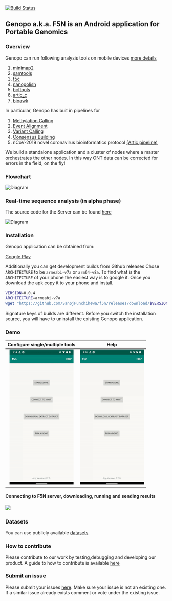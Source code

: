 [![Build Status](https://travis-ci.com/SanojPunchihewa/f5n.svg?branch=master)](https://travis-ci.com/SanojPunchihewa/f5n)
## Genopo a.k.a. F5N is an Android application for Portable Genomics

### Overview
Genopo can run following analysis tools on mobile devices [more details](https://github.com/SanojPunchihewa/f5n/blob/master/docs/Supplementary_materials.pdf)

 1. [minimap2](https://github.com/lh3/minimap2)
 2. [samtools](https://github.com/samtools/samtools)
 3. [f5c](https://github.com/hasindu2008/f5c)
 4. [nanopolish](https://github.com/jts/nanopolish)
 5. [bcftools](https://github.com/samtools/bcftools)
 6. [artic_c](https://github.com/hiruna72/artic_c) 
 7. [bioawk](https://github.com/lh3/bioawk)
 
In particular, Genopo has buit in pipelines for
 1. [Methylation Calling](https://hasindu2008.github.io/f5c/docs/commands#calling-methylation)
 2. [Event Alignment](https://hasindu2008.github.io/f5c/docs/commands#aligning-events)
 2. [Variant Calling](https://nanopolish.readthedocs.io/en/latest/manual.html#variants)
 3. [Consensus Building](http://samtools.github.io/bcftools/bcftools.html#consensus)
 4. nCoV-2019 novel coronavirus bioinformatics protocol [(Artic pipeline)](https://artic.network/ncov-2019)

We build a standalone application and a cluster of nodes where a master orchestrates the other nodes. 
In this way ONT data can be corrected for errors in the field, on the fly!

### Flowchart
![Diagram](https://github.com/hiruna72/f5n/blob/master/flowchart.png)

### Real-time sequence analysis (in alpha phase)
The source code for the Server can be found [here](https://github.com/AnjanaSenanayake/f5n_server) 

![Diagram](https://github.com/hiruna72/f5n/blob/master/server_mobile_connection.png)

### Installation
Genopo application can be obtained from:

[Google Play](https://play.google.com/store/apps/details?id=com.mobilegenomics.f5n)

Additionally you can get development builds from Github releases
Chose `ARCHITECTURE` to be `armeabi-v7a` or `arm64-v8a`. To find what is the `ARCHITECTURE` of your phone the easiest way is to google it. Once you download the apk copy it to your phone and install.
```sh
VERSION=0.0.4
ARCHITECTURE=armeabi-v7a
wget "https://github.com/SanojPunchihewa/f5n/releases/download/$VERSION/mobilegenomics-f5n-v$VERSION-$ARCHITECTURE-release.apk"
```

Signature keys of builds are different. Before you switch the installation source, you will have to uninstall the existing Genopo application.

### Demo

Configure single/multiple tools             |  Help    
:-------------------------:|:-------------------------:
![](/gif/demo_gif.gif)  |  ![](/gif/help_gif.gif)

#### Connecting to F5N server, downloading, running and sending results

![](/gif/f5n-cluster-demo.gif)

### Datasets

You can use publicly available [datasets](https://github.com/nanopore-wgs-consortium/NA12878/blob/master/Genome.md)

### How to contribute
Please contribute to our work by testing,debugging and developing our product. A guide to how to contribute is available [here](https://github.com/MarcDiethelm/contributing/blob/master/README.md)
 
 ### Submit an issue
 Please submit your issues [here](https://github.com/SanojPunchihewa/f5n/issues). Make sure your issue is not an existing one.
 If a similar issue already exists comment or vote under the existing issue.
